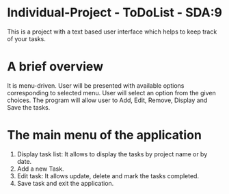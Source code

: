 # Individual-Project - ToDoList - SDA:9

This is a project with a text based user interface which helps to keep track of your tasks.

# A brief overview
It is menu-driven. User will be presented with  available options corresponding to selected menu.
User will select an option from the given choices.
The program will allow user to Add, Edit, Remove, Display and Save the tasks.

# The main menu of the application
1. Display task list: It allows to display the tasks by project name or by date.
2. Add a new Task.
3. Edit task: It allows update, delete and mark the tasks completed.
4. Save task and exit the application.









